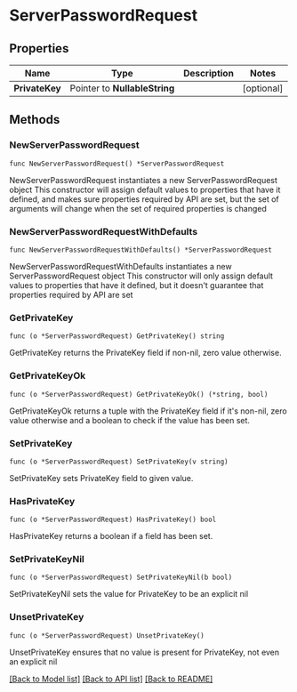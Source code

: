 # ServerPasswordRequest

## Properties

Name | Type | Description | Notes
------------ | ------------- | ------------- | -------------
**PrivateKey** | Pointer to **NullableString** |  | [optional] 

## Methods

### NewServerPasswordRequest

`func NewServerPasswordRequest() *ServerPasswordRequest`

NewServerPasswordRequest instantiates a new ServerPasswordRequest object
This constructor will assign default values to properties that have it defined,
and makes sure properties required by API are set, but the set of arguments
will change when the set of required properties is changed

### NewServerPasswordRequestWithDefaults

`func NewServerPasswordRequestWithDefaults() *ServerPasswordRequest`

NewServerPasswordRequestWithDefaults instantiates a new ServerPasswordRequest object
This constructor will only assign default values to properties that have it defined,
but it doesn't guarantee that properties required by API are set

### GetPrivateKey

`func (o *ServerPasswordRequest) GetPrivateKey() string`

GetPrivateKey returns the PrivateKey field if non-nil, zero value otherwise.

### GetPrivateKeyOk

`func (o *ServerPasswordRequest) GetPrivateKeyOk() (*string, bool)`

GetPrivateKeyOk returns a tuple with the PrivateKey field if it's non-nil, zero value otherwise
and a boolean to check if the value has been set.

### SetPrivateKey

`func (o *ServerPasswordRequest) SetPrivateKey(v string)`

SetPrivateKey sets PrivateKey field to given value.

### HasPrivateKey

`func (o *ServerPasswordRequest) HasPrivateKey() bool`

HasPrivateKey returns a boolean if a field has been set.

### SetPrivateKeyNil

`func (o *ServerPasswordRequest) SetPrivateKeyNil(b bool)`

 SetPrivateKeyNil sets the value for PrivateKey to be an explicit nil

### UnsetPrivateKey
`func (o *ServerPasswordRequest) UnsetPrivateKey()`

UnsetPrivateKey ensures that no value is present for PrivateKey, not even an explicit nil

[[Back to Model list]](../README.md#documentation-for-models) [[Back to API list]](../README.md#documentation-for-api-endpoints) [[Back to README]](../README.md)


